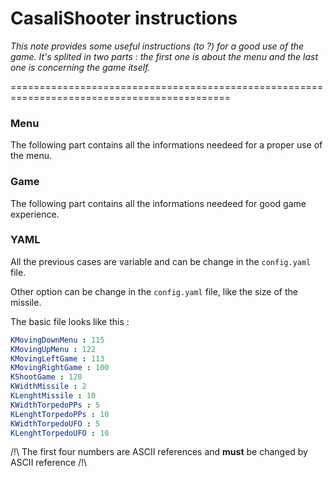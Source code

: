# CasaliShooter instructions

*This note provides some useful instructions (to ?) for a good use of the game.*
*It's splited in two parts : the first one is about the menu and the last one is concerning the game itself.*


============================================================================================

### __Menu__
The following part contains all the informations needeed for a proper use of the menu.


### __Game__
The following part contains all the informations needeed for good game experience.


### __YAML__
All the previous cases are variable and can be change in the `config.yaml` file.

Other option can be change in the `config.yaml` file, like the size of the missile.

The basic file looks like this : 

```yaml
KMovingDownMenu : 115
KMovingUpMenu : 122
KMovingLeftGame : 113
KMovingRightGame : 100
KShootGame : 120
KWidthMissile : 2
KLenghtMissile : 10
KWidthTorpedoPPs : 5
KLenghtTorpedoPPs : 10
KWidthTorpedoUFO : 5
KLenghtTorpedoUFO : 10
```

/!\ The first four numbers are ASCII references and __must__ be changed by ASCII reference /!\
